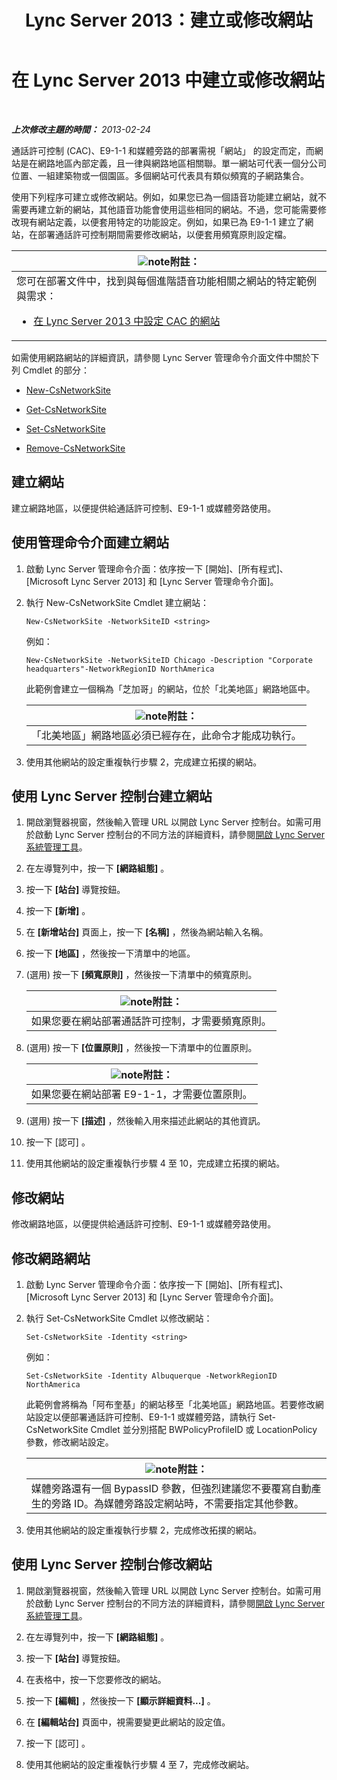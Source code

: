 ﻿---
title: Lync Server 2013：建立或修改網站
TOCTitle: 建立或修改網站
ms:assetid: 14e24856-9996-4da4-9f31-300940bdf5aa
ms:mtpsurl: https://technet.microsoft.com/zh-tw/library/Gg398218(v=OCS.15)
ms:contentKeyID: 49290178
ms.date: 08/10/2015
mtps_version: v=OCS.15
ms.translationtype: HT
---

# 在 Lync Server 2013 中建立或修改網站

 

_**上次修改主題的時間：** 2013-02-24_

通話許可控制 (CAC)、E9-1-1 和媒體旁路的部署需視「網站」 的設定而定，而網站是在網路地區內部定義，且一律與網路地區相關聯。單一網站可代表一個分公司位置、一組建築物或一個園區。多個網站可代表具有類似頻寬的子網路集合。

使用下列程序可建立或修改網站。例如，如果您已為一個語音功能建立網站，就不需要再建立新的網站，其他語音功能會使用這些相同的網站。不過，您可能需要修改現有網站定義，以便套用特定的功能設定。例如，如果已為 E9-1-1 建立了網站，在部署通話許可控制期間需要修改網站，以便套用頻寬原則設定檔。

<table>
<colgroup>
<col style="width: 100%" />
</colgroup>
<thead>
<tr class="header">
<th><img src="images/Gg398811.note(OCS.15).gif" title="note" alt="note" />附註：</th>
</tr>
</thead>
<tbody>
<tr class="odd">
<td>您可在部署文件中，找到與每個進階語音功能相關之網站的特定範例與需求：
<ul>
<li><p><a href="lync-server-2013-configure-network-sites-for-cac.md">在 Lync Server 2013 中設定 CAC 的網站</a></p></li>
</ul></td>
</tr>
</tbody>
</table>


如需使用網路網站的詳細資訊，請參閱 Lync Server 管理命令介面文件中關於下列 Cmdlet 的部分：

  - [New-CsNetworkSite](https://docs.microsoft.com/en-us/powershell/module/skype/New-CsNetworkSite)

  - [Get-CsNetworkSite](https://docs.microsoft.com/en-us/powershell/module/skype/Get-CsNetworkSite)

  - [Set-CsNetworkSite](https://docs.microsoft.com/en-us/powershell/module/skype/Set-CsNetworkSite)

  - [Remove-CsNetworkSite](https://docs.microsoft.com/en-us/powershell/module/skype/Remove-CsNetworkSite)

## 建立網站

建立網路地區，以便提供給通話許可控制、E9-1-1 或媒體旁路使用。

## 使用管理命令介面建立網站

1.  啟動 Lync Server 管理命令介面：依序按一下 \[開始\]、\[所有程式\]、\[Microsoft Lync Server 2013\] 和 \[Lync Server 管理命令介面\]。

2.  執行 New-CsNetworkSite Cmdlet 建立網站：
    
        New-CsNetworkSite -NetworkSiteID <string>
    
    例如：
    
        New-CsNetworkSite -NetworkSiteID Chicago -Description "Corporate headquarters"-NetworkRegionID NorthAmerica
    
    此範例會建立一個稱為「芝加哥」的網站，位於「北美地區」網路地區中。
    
    <table>
    <thead>
    <tr class="header">
    <th><img src="images/Gg398811.note(OCS.15).gif" title="note" alt="note" />附註：</th>
    </tr>
    </thead>
    <tbody>
    <tr class="odd">
    <td>「北美地區」網路地區必須已經存在，此命令才能成功執行。</td>
    </tr>
    </tbody>
    </table>


3.  使用其他網站的設定重複執行步驟 2，完成建立拓撲的網站。

## 使用 Lync Server 控制台建立網站

1.  開啟瀏覽器視窗，然後輸入管理 URL 以開啟 Lync Server 控制台。如需可用於啟動 Lync Server 控制台的不同方法的詳細資料，請參閱[開啟 Lync Server 系統管理工具](lync-server-2013-open-lync-server-administrative-tools.md)。

2.  在左導覽列中，按一下 **\[網路組態\]** 。

3.  按一下 **\[站台\]** 導覽按鈕。

4.  按一下 **\[新增\]** 。

5.  在 **\[新增站台\]** 頁面上，按一下 **\[名稱\]** ，然後為網站輸入名稱。

6.  按一下 **\[地區\]** ，然後按一下清單中的地區。

7.  (選用) 按一下 **\[頻寬原則\]** ，然後按一下清單中的頻寬原則。
    
    <table>
    <thead>
    <tr class="header">
    <th><img src="images/Gg398811.note(OCS.15).gif" title="note" alt="note" />附註：</th>
    </tr>
    </thead>
    <tbody>
    <tr class="odd">
    <td>如果您要在網站部署通話許可控制，才需要頻寬原則。</td>
    </tr>
    </tbody>
    </table>


8.  (選用) 按一下 **\[位置原則\]** ，然後按一下清單中的位置原則。
    
    <table>
    <thead>
    <tr class="header">
    <th><img src="images/Gg398811.note(OCS.15).gif" title="note" alt="note" />附註：</th>
    </tr>
    </thead>
    <tbody>
    <tr class="odd">
    <td>如果您要在網站部署 E9-1-1，才需要位置原則。</td>
    </tr>
    </tbody>
    </table>


9.  (選用) 按一下 **\[描述\]** ，然後輸入用來描述此網站的其他資訊。

10. 按一下 \[認可\] 。

11. 使用其他網站的設定重複執行步驟 4 至 10，完成建立拓撲的網站。

## 修改網站

修改網路地區，以便提供給通話許可控制、E9-1-1 或媒體旁路使用。

## 修改網路網站

1.  啟動 Lync Server 管理命令介面：依序按一下 \[開始\]、\[所有程式\]、\[Microsoft Lync Server 2013\] 和 \[Lync Server 管理命令介面\]。

2.  執行 Set-CsNetworkSite Cmdlet 以修改網站：
    
        Set-CsNetworkSite -Identity <string>
    
    例如：
    
        Set-CsNetworkSite -Identity Albuquerque -NetworkRegionID NorthAmerica
    
    此範例會將稱為「阿布奎基」的網站移至「北美地區」網路地區。若要修改網站設定以便部署通話許可控制、E9-1-1 或媒體旁路，請執行 Set-CsNetworkSite Cmdlet 並分別搭配 BWPolicyProfileID 或 LocationPolicy 參數，修改網站設定。
    
    <table>
    <thead>
    <tr class="header">
    <th><img src="images/Gg398811.note(OCS.15).gif" title="note" alt="note" />附註：</th>
    </tr>
    </thead>
    <tbody>
    <tr class="odd">
    <td>媒體旁路還有一個 BypassID 參數，但強烈建議您不要覆寫自動產生的旁路 ID。為媒體旁路設定網站時，不需要指定其他參數。</td>
    </tr>
    </tbody>
    </table>


3.  使用其他網站的設定重複執行步驟 2，完成修改拓撲的網站。

## 使用 Lync Server 控制台修改網站

1.  開啟瀏覽器視窗，然後輸入管理 URL 以開啟 Lync Server 控制台。如需可用於啟動 Lync Server 控制台的不同方法的詳細資料，請參閱[開啟 Lync Server 系統管理工具](lync-server-2013-open-lync-server-administrative-tools.md)。

2.  在左導覽列中，按一下 **\[網路組態\]** 。

3.  按一下 **\[站台\]** 導覽按鈕。

4.  在表格中，按一下您要修改的網站。

5.  按一下 **\[編輯\]** ，然後按一下 **\[顯示詳細資料...\]** 。

6.  在 **\[編輯站台\]** 頁面中，視需要變更此網站的設定值。

7.  按一下 \[認可\] 。

8.  使用其他網站的設定重複執行步驟 4 至 7，完成修改網站。

